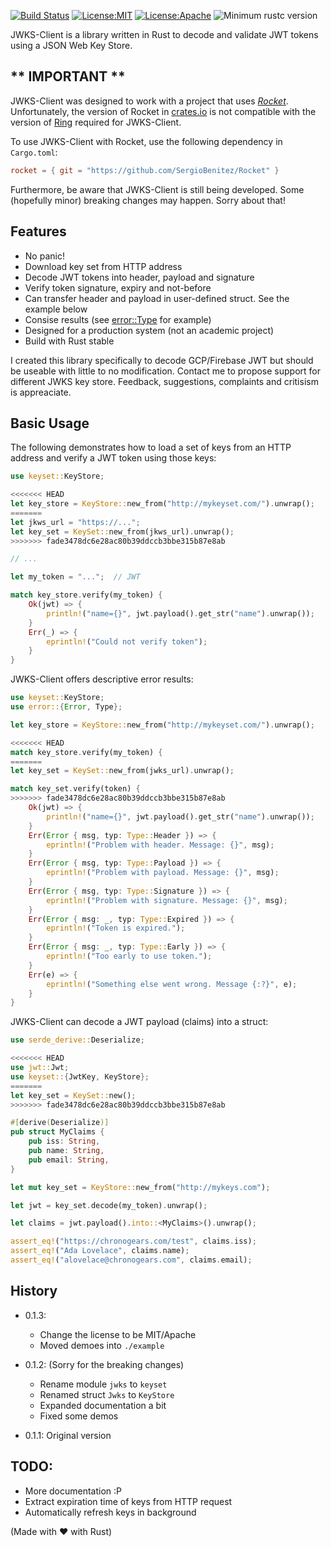 [![Build Status](https://travis-ci.com/jfbilodeau/jwks-client.svg?branch=master)](https://travis-ci.com/jfbilodeau/jwks-client) [![License:MIT](https://img.shields.io/badge/License-MIT-yellow.svg)](https://opensource.org/licenses/MIT) [![License:Apache](https://img.shields.io/badge/License-Apache-yellow.svg)](https://opensource.org/licenses/Apache-2.0) ![Minimum rustc version](https://img.shields.io/badge/rustc-stable-success.svg)

JWKS-Client is a library written in Rust to decode and validate JWT tokens using a JSON Web Key Store.

** IMPORTANT **
---
JWKS-Client was designed to work with a project that uses *[Rocket](https://crates.io/crates/rocket)*. Unfortunately, the version of Rocket in [crates.io](https://crates.io) is not compatible with the version of [Ring](https://crates.io/crates/ring) required for JWKS-Client.

To use JWKS-Client with Rocket, use the following dependency in `Cargo.toml`:

```toml
rocket = { git = "https://github.com/SergioBenitez/Rocket" }
``` 

Furthermore, be aware that JWKS-Client is still being developed. Some (hopefully minor) breaking changes may happen. Sorry about that!

Features
---
* No panic!
* Download key set from HTTP address
* Decode JWT tokens into header, payload and signature
* Verify token signature, expiry and not-before 
* Can transfer header and payload in user-defined struct. See the example below 
* Consise results (see [error::Type](https://docs.rs/shared_jwt/latest/shared_jwt/error/enum.Type.html) for example)
* Designed for a production system (not an academic project)
* Build with Rust stable

I created this library specifically to decode GCP/Firebase JWT but should be useable with little to no modification. Contact me to propose support for different JWKS key store. Feedback, suggestions, complaints and critisism is appreaciate.

Basic Usage
---

The following demonstrates how to load a set of keys from an HTTP address and verify a JWT token using those keys:

```rust
use keyset::KeyStore;

<<<<<<< HEAD
let key_store = KeyStore::new_from("http://mykeyset.com/").unwrap();
=======
let jkws_url = "https://...";
let key_set = KeySet::new_from(jkws_url).unwrap();
>>>>>>> fade3478dc6e28ac80b39ddccb3bbe315b87e8ab

// ...

let my_token = "...";  // JWT

match key_store.verify(my_token) {
    Ok(jwt) => {
        println!("name={}", jwt.payload().get_str("name").unwrap());
    }
    Err(_) => {
        eprintln!("Could not verify token");
    }
}
```

JWKS-Client offers descriptive error results:

```rust
use keyset::KeyStore;
use error::{Error, Type};

let key_store = KeyStore::new_from("http://mykeyset.com/").unwrap();

<<<<<<< HEAD
match key_store.verify(my_token) {
=======
let key_set = KeySet::new_from(jwks_url).unwrap();

match key_set.verify(token) {
>>>>>>> fade3478dc6e28ac80b39ddccb3bbe315b87e8ab
    Ok(jwt) => {
        println!("name={}", jwt.payload().get_str("name").unwrap());
    }
    Err(Error { msg, typ: Type::Header }) => {
        eprintln!("Problem with header. Message: {}", msg);
    }
    Err(Error { msg, typ: Type::Payload }) => {
        eprintln!("Problem with payload. Message: {}", msg);
    }
    Err(Error { msg, typ: Type::Signature }) => {
        eprintln!("Problem with signature. Message: {}", msg);
    }
    Err(Error { msg: _, typ: Type::Expired }) => {
        eprintln!("Token is expired.");
    }
    Err(Error { msg: _, typ: Type::Early }) => {
        eprintln!("Too early to use token.");
    }
    Err(e) => {
        eprintln!("Something else went wrong. Message {:?}", e);
    }
}
```

JWKS-Client can decode a JWT payload (claims) into a struct:

```rust
use serde_derive::Deserialize;

<<<<<<< HEAD
use jwt::Jwt;
use keyset::{JwtKey, KeyStore};
=======
let key_set = KeySet::new();
>>>>>>> fade3478dc6e28ac80b39ddccb3bbe315b87e8ab

#[derive(Deserialize)]
pub struct MyClaims {
    pub iss: String,
    pub name: String,
    pub email: String,
}

let mut key_set = KeyStore::new_from("http://mykeys.com");

let jwt = key_set.decode(my_token).unwrap();

let claims = jwt.payload().into::<MyClaims>().unwrap();

assert_eq!("https://chronogears.com/test", claims.iss);
assert_eq!("Ada Lovelace", claims.name);
assert_eq!("alovelace@chronogears.com", claims.email);
```

History
--- 
* 0.1.3:
  * Change the license to be MIT/Apache
  * Moved demoes into `./example`
  
* 0.1.2: (Sorry for the breaking changes)
  * Rename module `jwks` to `keyset`
  * Renamed struct `Jwks` to `KeyStore`
  * Expanded documentation a bit
  * Fixed some demos
* 0.1.1: Original version

TODO:
---
* More documentation :P
* Extract expiration time of keys from HTTP request
* Automatically refresh keys in background

(Made with ❤️ with Rust)
